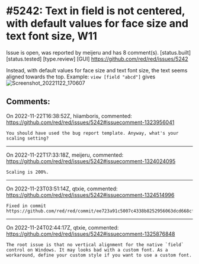 
#5242: Text in field is not centered, with default values for face size and text font size, W11
================================================================================
Issue is open, was reported by meijeru and has 8 comment(s).
[status.built] [status.tested] [type.review] [GUI]
<https://github.com/red/red/issues/5242>

Instead, with default values for face size and text font size, the text seems aligned towards the top. Example: `view [field "abcd"]` gives
![Screenshot_20221122_170607](https://user-images.githubusercontent.com/743227/203365129-46d43f98-654f-4c7a-b7f9-cbe563a3d438.png)



Comments:
--------------------------------------------------------------------------------

On 2022-11-22T16:38:52Z, hiiamboris, commented:
<https://github.com/red/red/issues/5242#issuecomment-1323956041>

    You should have used the bug report template. Anyway, what's your scaling setting?

--------------------------------------------------------------------------------

On 2022-11-22T17:33:18Z, meijeru, commented:
<https://github.com/red/red/issues/5242#issuecomment-1324024095>

    Scaling is 200%.

--------------------------------------------------------------------------------

On 2022-11-23T03:51:14Z, qtxie, commented:
<https://github.com/red/red/issues/5242#issuecomment-1324514996>

    Fixed in commit https://github.com/red/red/commit/ee723a91c5007c4338b8252956063dcd668cf012.

--------------------------------------------------------------------------------

On 2022-11-24T02:44:17Z, qtxie, commented:
<https://github.com/red/red/issues/5242#issuecomment-1325876848>

    The root issue is that no vertical alignment for the native `field` control on Windows. It may looks bad with a custom font. As a workaround, define your custom style if you want to use a custom font.

